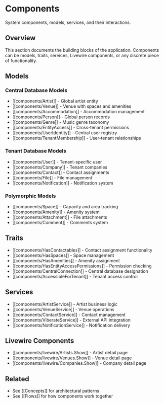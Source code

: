 # Components

System components, models, services, and their interactions.

## Overview

This section documents the building blocks of the application. Components can be models, traits, services, Livewire components, or any discrete piece of functionality.

## Models

### Central Database Models

- [[components/Artist]] - Global artist entity
- [[components/Venue]] - Venue with spaces and amenities
- [[components/Accommodation]] - Accommodation management
- [[components/Person]] - Global person records
- [[components/Genre]] - Music genre taxonomy
- [[components/EntityAccess]] - Cross-tenant permissions
- [[components/UserIdentity]] - Central user registry
- [[components/TenantMembership]] - User-tenant relationships

### Tenant Database Models

- [[components/User]] - Tenant-specific user
- [[components/Company]] - Tenant companies
- [[components/Contact]] - Contact assignments
- [[components/File]] - File management
- [[components/Notification]] - Notification system

### Polymorphic Models

- [[components/Space]] - Capacity and area tracking
- [[components/Amenity]] - Amenity system
- [[components/Attachment]] - File attachments
- [[components/Comment]] - Comments system

## Traits

- [[components/HasContactables]] - Contact assignment functionality
- [[components/HasSpaces]] - Space management
- [[components/HasAmenities]] - Amenity assignment
- [[components/HasEntityAccessPermissions]] - Permission checking
- [[components/CentralConnection]] - Central database designation
- [[components/AccessibleForTenant]] - Tenant access control

## Services

- [[components/ArtistService]] - Artist business logic
- [[components/VenueService]] - Venue operations
- [[components/ContactService]] - Contact management
- [[components/ViberateService]] - External API integration
- [[components/NotificationService]] - Notification delivery

## Livewire Components

- [[components/livewire/Artists.Show]] - Artist detail page
- [[components/livewire/Venues.Show]] - Venue detail page
- [[components/livewire/Companies.Show]] - Company detail page

## Related

- See [[Concepts]] for architectural patterns
- See [[Flows]] for how components work together
